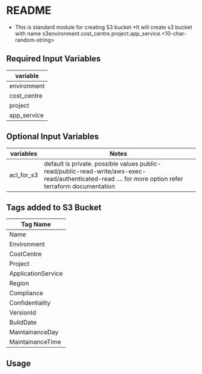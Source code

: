 # README #
* This is standard module for creating S3 bucket
*It will create s3 bucket with name s3environment.cost_centre.project.app_service.<10-char-random-string>

## Required Input Variables ##

variable  	|
------------|
environment	|
cost_centre	|
project		|
app_service	|


## Optional Input Variables ##

variables	| Notes |
------------|-----------------------------------------------------------------------------------------------------------------------------------------------------|
acl_for_s3	|default is private. possible values public-read/public-read-write/aws-exec-read/authenticated-read .... for more option refer terraform documentation|

## Tags added to S3 Bucket ##

Tag Name			|
--------------------|
Name				|
Environment 		|
CostCentre			|
Project				|
ApplicationService	|
Region				|
Compliance			|
Confidentiality		|
VersionId			|
BuildDate			|
MaintainanceDay		|
MaintainanceTime	|

## Usage ##
